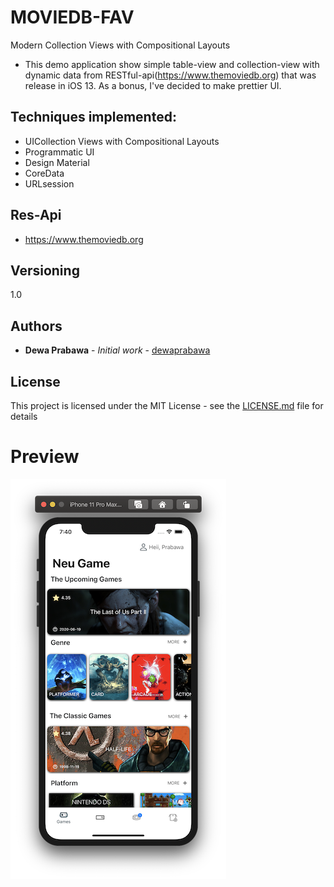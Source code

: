 # MOVIEDB-FAV
Modern Collection Views with Compositional Layouts

* This demo application show simple table-view and collection-view with dynamic data from RESTful-api(https://www.themoviedb.org) that was release in iOS 13. As a bonus, I've decided to make prettier UI.

## Techniques implemented:
* UICollection Views with Compositional Layouts
* Programmatic UI
* Design Material
* CoreData
* URLsession

## Res-Api 
* https://www.themoviedb.org

## Versioning

1.0

## Authors

* **Dewa Prabawa** - *Initial work* - [dewaprabawa](https://github.com/dewaprabawa)


## License

This project is licensed under the MIT License - see the [LICENSE.md](LICENSE.md) file for details
# Preview 

![](https://github.com/dewaprabawa/IOSfundamentalSubmission/blob/master/1.png) 
